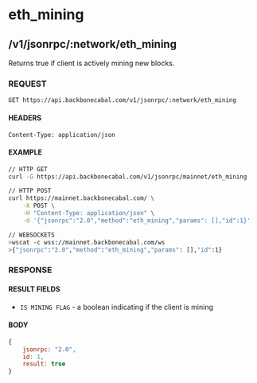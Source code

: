 # eth_mining

## /v1/jsonrpc/:network/eth_mining

Returns true if client is actively mining new blocks.

### REQUEST

`GET https://api.backbonecabal.com/v1/jsonrpc/:network/eth_mining`

#### HEADERS

`Content-Type: application/json`

#### EXAMPLE

```bash
// HTTP GET
curl -G https://api.backbonecabal.com/v1/jsonrpc/mainnet/eth_mining

// HTTP POST
curl https://mainnet.backbonecabal.com/ \
    -X POST \
    -H "Content-Type: application/json" \
    -d '{"jsonrpc":"2.0","method":"eth_mining","params": [],"id":1}'

// WEBSOCKETS
>wscat -c wss://mainnet.backbonecabal.com/ws
>{"jsonrpc":"2.0","method":"eth_mining","params": [],"id":1}
```

### RESPONSE

#### RESULT FIELDS

- `IS MINING FLAG` - a boolean indicating if the client is mining

#### BODY

```js
{
    jsonrpc: "2.0",
    id: 1,
    result: true
}
```

